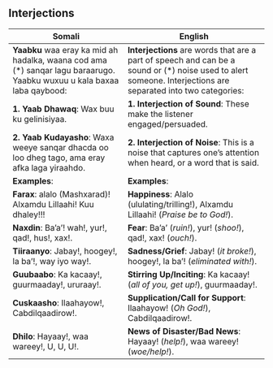 ## Interjections

| **Somali**                                                                                                                                                            | **English**                                                                                                                                      |
|--------------------------------------------------------------------------------------------------------------------------------------------------------------------|--------------------------------------------------------------------------------------------------------------------------------------------------|
| **Yaabku** waa eray ka mid ah hadalka, waana cod ama (*) sanqar lagu baraarugo. Yaabku wuxuu u kala baxaa laba qaybood:                                               | **Interjections** are words that are a part of speech and can be a sound or (*) noise used to alert someone. Interjections are separated into two categories: |
| **1. Yaab Dhawaq**: Wax buu ku gelinisiyaa.                                                                                                                      | **1. Interjection of Sound**: These make the listener engaged/persuaded.                                                                         |
| **2. Yaab Kudayasho**: Waxa weeye sanqar dhacda oo loo dheg tago, ama eray afka laga yiraahdo.                                                                    | **2. Interjection of Noise**: This is a noise that captures one’s attention when heard, or a word that is said.                                  |
| **Examples**:                                                                                                              | **Examples**:                                                                                                                                    |
| **Farax**: alalo (Mashxarad)! Alxamdu Lillaahi! Kuu dhaley!!!                                                                                                     | **Happiness**: Alalo (ululating/trilling!), Alxamdu Lillaahi! (*Praise be to God!*).                                                             |
| **Naxdin**: Ba’a’! wah!, yur!, qad!, hus!, xax!.                                                                                                                 | **Fear**: Ba’a’ (*ruin!*), yur! (*shoo!*), qad!, xax! (*ouch!*).                                                                                 |
| **Tiiraanyo**: Jabay!, hoogey!, la ba’!, way iyo way!.                                                                                                           | **Sadness/Grief**: Jabay! (*it broke!*), hoogey!, la ba’! (*eliminated with!*).                                                                  |
| **Guubaabo**: Ka kacaay!, guurmaaday!, ururaay!.                                                                                                                 | **Stirring Up/Inciting**: Ka kacaay! (*all of you, get up!*), guurmaaday!.                                                                       |
| **Cuskaasho**: Ilaahayow!, Cabdilqaadirow!.                                                                                                                      | **Supplication/Call for Support**: Ilaahayow! (*Oh God!*), Cabdilqaadirow!.                                                                      |
| **Dhilo**: Hayaay!, waa wareey!, U, U, U!.                                                                                                                       | **News of Disaster/Bad News**: Hayaay! (*help!*), waa wareey! (*woe/help!*).                                                                     |

